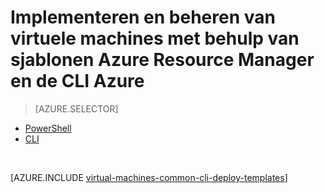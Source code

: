 <properties
    pageTitle="Implementeren en beheren van VM met sjablonen | Microsoft Azure"
    description="Implementeren en beheren van de meest voorkomende configuraties voor Azure virtuele machines met behulp van bronbeheer sjablonen en Azure CLI."
    services="virtual-machines-windows"
    documentationCenter=""
    authors="squillace"
    manager="timlt"
    editor=""
    tags="azure-resource-manager"/>

<tags
    ms.service="virtual-machines-windows"
    ms.workload="infrastructure-services"
    ms.tgt_pltfrm="vm-windows"
    ms.devlang="na"
    ms.topic="article"
    ms.date="08/23/2016"
    ms.author="rasquill"/>

# <a name="deploy-and-manage-virtual-machines-by-using-azure-resource-manager-templates-and-the-azure-cli"></a>Implementeren en beheren van virtuele machines met behulp van sjablonen Azure Resource Manager en de CLI Azure

> [AZURE.SELECTOR]      
 - [PowerShell](virtual-machines-windows-ps-manage.md)      
 - [CLI](virtual-machines-windows-cli-deploy-templates.md)      

</br> 

[AZURE.INCLUDE [virtual-machines-common-cli-deploy-templates](../../includes/virtual-machines-common-cli-deploy-templates.md)]
